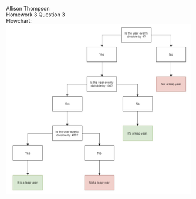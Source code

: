 Allison Thompson  
Homework 3 Question 3  
Flowchart:  
![flowchart](https://github.com/allisonrenie/homework-3-question-3/blob/master/leapyearflowchart.png)
